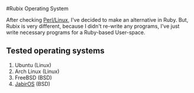 #Rubix Operating System

After checking [Perl/Linux](http://perllinux.sourceforge.net/), I've decided to
make an alternative in Ruby. But, Rubix is very different, because I didn't re-write
any programs, I've just write necessary programs for a Ruby-based User-space.

## Tested operating systems 

1. Ubuntu (Linux)
2. Arch Linux (Linux)
3. FreeBSD (BSD)
4. [JabirOS](http://jabirproject.org) (BSD)
